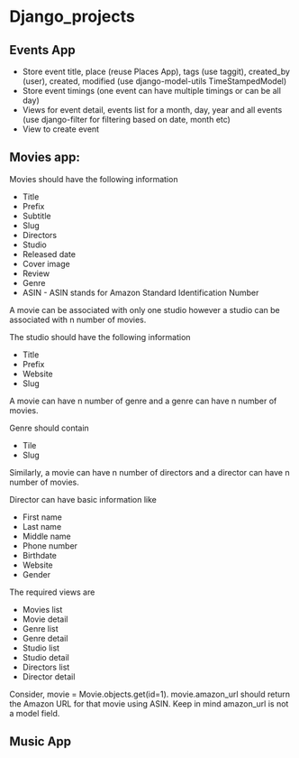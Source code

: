 # Django_projects

## Events App
- Store event title, place (reuse Places App), tags (use taggit), created_by (user), created, modified (use django-model-utils TimeStampedModel)
- Store event timings (one event can have multiple timings or can be all day)
- Views for event detail, events list for a month, day, year and all events (use django-filter for filtering based on date, month etc)
- View to create event

## Movies app:

Movies should have the following information
- Title 
- Prefix
- Subtitle 
- Slug
- Directors
- Studio 
- Released date
- Cover image
- Review 
- Genre
- ASIN - ASIN stands for Amazon Standard Identification Number

A movie can be associated with only one studio however a studio can be associated with n number of movies.

The studio should have the following information
- Title
- Prefix
- Website
- Slug

A movie can have n number of genre and a genre can have n number of movies.

Genre should contain 
- Tile
- Slug

Similarly, a movie can have n number of directors and a director can have n number of movies.

Director can have basic information like 
- First name
- Last name
- Middle name
- Phone number
- Birthdate
- Website
- Gender

The required views are
- Movies list
- Movie detail
- Genre list
- Genre detail
- Studio list
- Studio detail
- Directors list
- Director detail

Consider, movie = Movie.objects.get(id=1). movie.amazon_url should return the Amazon URL for that movie using ASIN. Keep in mind amazon_url is not a model field.

## Music App